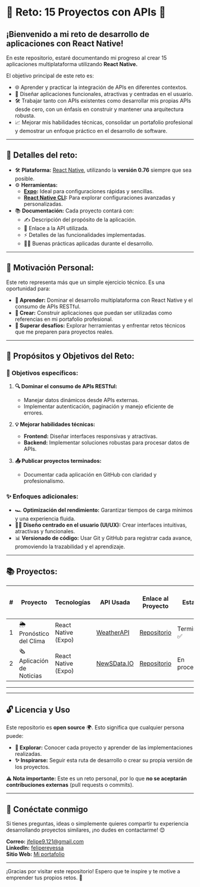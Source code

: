 # 🌟 Reto: 15 Proyectos con APIs 🚀  

## **¡Bienvenido a mi reto de desarrollo de aplicaciones con React Native!**  

En este repositorio, estaré documentando mi progreso al crear 15 aplicaciones multiplataforma utilizando **React Native.**

El objetivo principal de este reto es:
- 🌐 Aprender y practicar la integración de APIs en diferentes contextos.
- 🎨 Diseñar aplicaciones funcionales, atractivas y centradas en el usuario.
- 🛠️ Trabajar tanto con APIs existentes como desarrollar mis propias APIs desde cero, con un énfasis en construir y mantener una arquitectura robusta.
- 📈 Mejorar mis habilidades técnicas, consolidar un portafolio profesional y demostrar un enfoque práctico en el desarrollo de software.

---  

## **🎯 Detalles del reto:**  

- 🛠️ **Plataforma:** [React Native](https://reactnative.dev), utilizando la **versión 0.76** siempre que sea posible.  
- ⚙️ **Herramientas:**  
  - **[Expo](https://docs.expo.dev/get-started/set-up-your-environment):** Ideal para configuraciones rápidas y sencillas.  
  - **[React Native CLI](https://reactnative.dev/docs/native-platform):** Para explorar configuraciones avanzadas y personalizadas.  
- 📚 **Documentación:** Cada proyecto contará con:  
  - ✍️ Descripción del propósito de la aplicación.  
  - 🔗 Enlace a la API utilizada.  
  - ⚡ Detalles de las funcionalidades implementadas.  
  - 🧑‍💻 Buenas prácticas aplicadas durante el desarrollo.  

---  

## **📝 Motivación Personal:**  

Este reto representa más que un simple ejercicio técnico. Es una oportunidad para:  
- **🌟 Aprender:** Dominar el desarrollo multiplataforma con React Native y el consumo de APIs RESTful.  
- **📂 Crear:** Construir aplicaciones que puedan ser utilizadas como referencias en mi portafolio profesional.  
- **🚀 Superar desafíos:** Explorar herramientas y enfrentar retos técnicos que me preparen para proyectos reales.  

---  

## **📌 Propósitos y Objetivos del Reto:**  

### **🎯 Objetivos específicos:**  
1. **🔍 Dominar el consumo de APIs RESTful:**  
   - Manejar datos dinámicos desde APIs externas.  
   - Implementar autenticación, paginación y manejo eficiente de errores.  

2. **💡 Mejorar habilidades técnicas:**  
   - **Frontend:** Diseñar interfaces responsivas y atractivas.  
   - **Backend:** Implementar soluciones robustas para procesar datos de APIs.  

3. **📤 Publicar proyectos terminados:**  
   - Documentar cada aplicación en GitHub con claridad y profesionalismo.  

### **✨ Enfoques adicionales:**  
- 🏎️ **Optimización del rendimiento:** Garantizar tiempos de carga mínimos y una experiencia fluida.  
- 👨‍🎨 **Diseño centrado en el usuario (UI/UX):** Crear interfaces intuitivas, atractivas y funcionales.  
- 📊 **Versionado de código:** Usar Git y GitHub para registrar cada avance, promoviendo la trazabilidad y el aprendizaje.  

---  

## **📚 Proyectos:**  

| **#** | **Proyecto**                | **Tecnologías**       | **API Usada**                     | **Enlace al Proyecto**   | **Estado**      | **Enlace de descarga .apk**      |
|-------|-----------------------------|-----------------------|-----------------------------------|--------------------------|-----------------|-----------------------------------|
| 1     | 🌦️ Pronóstico del Clima     | React Native (Expo)   | [WeatherAPI](https://www.weatherapi.com) | [Repositorio](https://github.com/felipesanchez-dev/Pronostico-del-Clima) | Terminado ✅    | [APK](https://github.com/felipesanchez-dev/Pronostico-del-Clima/raw/main/.apk%20demo/ClimaApp.apk)                          |
| 2     | 🗞 Aplicación de Noticias | React Native (Expo)  | [NewSData.IO](https://newsdata.io/) | [Repositorio](https://github.com/felipesanchez-dev/app-noticias) | En proceso    | [APK](#)                          |
---  
---  

## **🔓 Licencia y Uso**  

Este repositorio es **open source** 🌍. Esto significa que cualquier persona puede:  
- **📖 Explorar:** Conocer cada proyecto y aprender de las implementaciones realizadas.  
- **✨ Inspirarse:** Seguir esta ruta de desarrollo o crear su propia versión de los proyectos.  

**⚠️ Nota importante:** Este es un reto personal, por lo que **no se aceptarán contribuciones externas** (pull requests o commits).  

---  

## **💬 Conéctate conmigo**  

Si tienes preguntas, ideas o simplemente quieres compartir tu experiencia desarrollando proyectos similares, ¡no dudes en contactarme! 😊  

**Correo:** [jfelipe9.121@gmail.com](mailto:jfelipe9.121@gmail.com)  
**LinkedIn:** [felipereyessa](https://www.linkedin.com/in/felipereyessa)  
**Sitio Web:** [Mi portafolio](https://pipedev.vercel.app/)  

---  

¡Gracias por visitar este repositorio! Espero que te inspire y te motive a emprender tus propios retos. 🚀  
